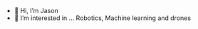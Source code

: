 - 👋 Hi, I’m Jason
- 👀 I’m interested in ... Robotics, Machine learning and drones
<!--- 🌱 I’m currently learning ... Bachelor Degree Honours in Computer Science Majoring in Robotics
- 💞️ I’m looking to collaborate on ...
- 📫 How to reach me ... 

<!---
PiiDish/PiiDish is a ✨ special ✨ repository because its `README.md` (this file) appears on your GitHub profile.
You can click the Preview link to take a look at your changes.
--->
